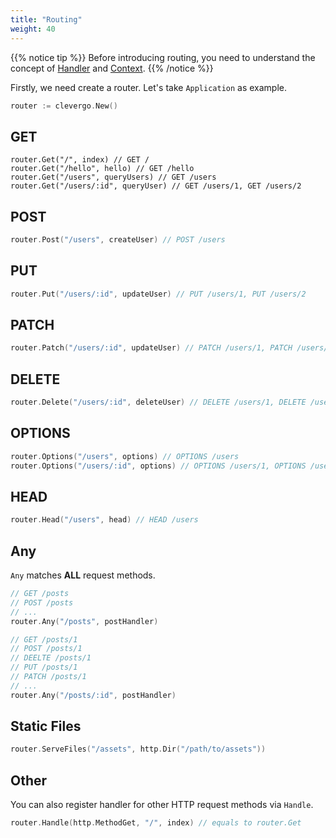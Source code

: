 ```yaml
---
title: "Routing"
weight: 40
---
```


{{% notice tip %}}
Before introducing routing, you need to understand the concept of [Handler](/en/basics/handler) and [Context](/en/basics/context).
{{% /notice %}}

Firstly, we need create a router. Let's take `Application` as example.

```go
router := clevergo.New()
````

## GET

```
router.Get("/", index) // GET /
router.Get("/hello", hello) // GET /hello
router.Get("/users", queryUsers) // GET /users
router.Get("/users/:id", queryUser) // GET /users/1, GET /users/2
```

## POST

```go
router.Post("/users", createUser) // POST /users
```

## PUT

```go
router.Put("/users/:id", updateUser) // PUT /users/1, PUT /users/2
```

## PATCH

```go
router.Patch("/users/:id", updateUser) // PATCH /users/1, PATCH /users/2
```

## DELETE

```go
router.Delete("/users/:id", deleteUser) // DELETE /users/1, DELETE /users/2
```

## OPTIONS

```go
router.Options("/users", options) // OPTIONS /users
router.Options("/users/:id", options) // OPTIONS /users/1, OPTIONS /users/2
```

## HEAD

```go
router.Head("/users", head) // HEAD /users
```

## Any

`Any` matches **ALL** request methods.

```go
// GET /posts
// POST /posts
// ...
router.Any("/posts", postHandler)

// GET /posts/1
// POST /posts/1
// DEELTE /posts/1
// PUT /posts/1
// PATCH /posts/1
// ...
router.Any("/posts/:id", postHandler)
```

## Static Files

```go
router.ServeFiles("/assets", http.Dir("/path/to/assets"))
```

## Other

You can also register handler for other HTTP request methods via `Handle`.

```go
router.Handle(http.MethodGet, "/", index) // equals to router.Get
```
